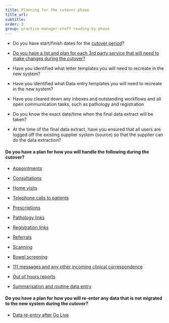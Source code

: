 ```yaml
---
title: Planning for the cutover phase
title_url:
subtitle: 
order: 3
group: practice-manager-staff-reading-by-phase
---
```


* Do you have start/finish dates for the [cutover period](/prm-practice-migration/guide/planning-for-cut-over)?

* [Do you have a list and plan for each 3rd party service that will need to make changes during the cutover?](/prm-practice-migration/guide/pre-migration-tasks#notification-of-3rd-parties-and-links)

* Have you identified what letter templates you will need to recreate in the new system?

* Have you identified what Data entry templates you will need to recreate in the new system?

* Have you cleared down any inboxes and outstanding workflows and all open communication tasks, such as pathology and registration

* Do you know the exact date/time when the final data extract will be taken?

* At the time of the final data extract, have you ensured that all users are logged off the existing supplier system (source) so that the supplier can do the data extraction?

#### Do you have a plan for how you will handle the following during the cutover?

* [Appointments](/prm-practice-migration/guide/planning-for-cut-over#appointments)

* [Consultations](/prm-practice-migration/guide/planning-for-cut-over#consulations)

* [Home visits](/prm-practice-migration/guide/planning-for-cut-over#home-visits)

* [Telephone calls to patients](/prm-practice-migration/guide/planning-for-cut-over#telephone-calls-to-patients)

* [Prescriptions](/prm-practice-migration/guide/planning-for-cut-over#prescriptions)

* [Pathology links](/prm-practice-migration/guide/planning-for-cut-over#links)

* [Registration links](/prm-practice-migration/guide/planning-for-cut-over#links)

* [Referrals](/prm-practice-migration/guide/planning-for-cut-over#referrals)

* [Scanning](/prm-practice-migration/guide/planning-for-cut-over#scanning)

* [Bowel screening](/prm-practice-migration/guide/planning-for-cut-over#bowel-screening)

* [111 messages and any other incoming clinical correspondence](/prm-practice-migration/guide/planning-for-cut-over#one-one-one-messages)

* [Out of hours reports](/prm-practice-migration/guide/planning-for-cut-over#out-of-hours)

* [Summarisation and routine data entry](/prm-practice-migration/guide/planning-for-cut-over#summarisation)


#### Do you have a plan for how you will re-enter any data that is not migrated to the new system during the cutover?

* [Data re-entry after Go Live](/prm-practice-migration/guide/post-go-live#data-re-entry)
